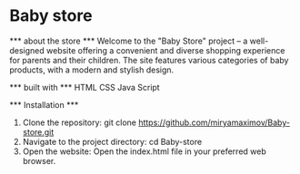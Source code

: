 # Baby store

*** about the store ***
Welcome to the "Baby Store" project – a well-designed website offering a convenient and diverse
shopping experience for parents and their children. The site features various categories 
of baby products, with a modern and stylish design.

*** built with ***
HTML 
CSS 
Java Script

*** Installation ***
1. Clone the repository: git clone https://github.com/miryamaximov/Baby-store.git
2. Navigate to the project directory: cd Baby-store
3. Open the website: Open the index.html file in your preferred web browser.
